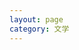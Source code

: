 ```yaml
---
layout: page
category: 文学
---
```


<script setup>
import Library from "../.vitepress/theme/layouts/Library.vue";
</script>

<Library />
